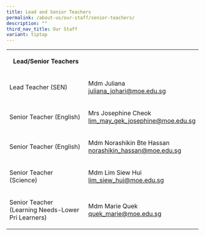 ```yaml
---
title: Lead and Senior Teachers
permalink: /about-us/our-staff/senior-teachers/
description: ""
third_nav_title: Our Staff
variant: tiptap
---
```

<table style="minWidth: 50px">
<colgroup>
<col>
<col>
</colgroup>
<tbody>
<tr>
<th rowspan="1" colspan="1">
<p>Lead/Senior Teachers</p>
</th>
<th rowspan="1" colspan="1">
<p></p>
</th>
</tr>
<tr>
<td rowspan="1" colspan="1">
<p>Lead Teacher (SEN)</p>
</td>
<td rowspan="1" colspan="1">
<p>Mdm Juliana
<br><a href="mailto:juliana_johari@moe.edu.sg" rel="noopener noreferrer nofollow" target="_blank">juliana_johari@moe.edu.sg</a>
</p>
</td>
</tr>
<tr>
<td rowspan="1" colspan="1">
<p>Senior Teacher (English)</p>
</td>
<td rowspan="1" colspan="1">
<p>Mrs Josephine Cheok
<br><a href="mailto:lim_may_gek_josephine@moe.edu.sg" rel="noopener noreferrer nofollow" target="_blank">lim_may_gek_josephine@moe.edu.sg</a>
</p>
</td>
</tr>
<tr>
<td rowspan="1" colspan="1">
<p>Senior Teacher (English)</p>
</td>
<td rowspan="1" colspan="1">
<p>Mdm Norashikin Bte Hassan
<br><a href="mailto:norashikin_hassan@moe.edu.sg" rel="noopener noreferrer nofollow" target="_blank">norashikin_hassan@moe.edu.sg</a>
</p>
</td>
</tr>
<tr>
<td rowspan="1" colspan="1">
<p>Senior Teacher (Science)</p>
</td>
<td rowspan="1" colspan="1">
<p>Mdm Lim Siew Hui
<br><a href="mailto:lim_siew_hui@moe.edu.sg" rel="noopener noreferrer nofollow" target="_blank">lim_siew_hui@moe.edu.sg</a>
</p>
</td>
</tr>
<tr>
<td rowspan="1" colspan="1">
<p>Senior Teacher (Learning Needs-Lower Pri Learners)</p>
</td>
<td rowspan="1" colspan="1">
<p>Mdm Marie Quek
<br><a href="mailto:quek_marie@moe.edu.sg" rel="noopener noreferrer nofollow" target="_blank">quek_marie@moe.edu.sg</a>
</p>
</td>
</tr>
</tbody>
</table>
<p></p>